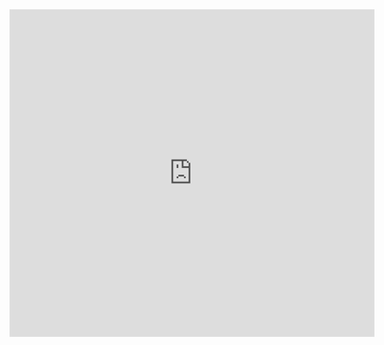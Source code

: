 <iframe src="https://docs.google.com/forms/d/e/1FAIpQLSeb2q_AcrbkRYgVzBlSZUOVXWohv-qOMdAR4CC_6k42PhJwQw/viewform?embedded=true" width="640" height="574" frameborder="0" marginheight="0" marginwidth="0">Loading…</iframe>
